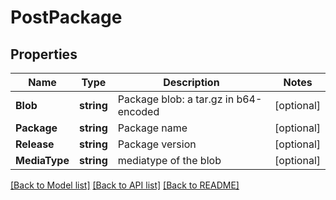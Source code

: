 # PostPackage

## Properties

Name | Type | Description | Notes
------------ | ------------- | ------------- | -------------
**Blob** | **string** | Package blob: a tar.gz in b64-encoded | [optional] 
**Package** | **string** | Package name | [optional] 
**Release** | **string** | Package version | [optional] 
**MediaType** | **string** | mediatype of the blob | [optional] 

[[Back to Model list]](../README.md#documentation-for-models) [[Back to API list]](../README.md#documentation-for-api-endpoints) [[Back to README]](../README.md)


